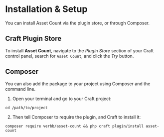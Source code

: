 # Installation & Setup
You can install Asset Count via the plugin store, or through Composer.

## Craft Plugin Store
To install **Asset Count**, navigate to the _Plugin Store_ section of your Craft control panel, search for `Asset Count`, and click the _Try_ button.

## Composer
You can also add the package to your project using Composer and the command line.

1. Open your terminal and go to your Craft project:
```shell
cd /path/to/project
```

2. Then tell Composer to require the plugin, and Craft to install it:
```shell
composer require verbb/asset-count && php craft plugin/install asset-count
```
